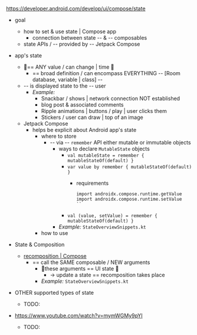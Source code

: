 https://developer.android.com/develop/ui/compose/state

* goal
  * how to set & use state | Compose app
    * connection between state -- & -- composables
  * state APIs / -- provided by -- Jetpack Compose

* app's state
  * 👀== ANY value / can change | time 👀
    * == broad definition / can encompass EVERYTHING -- [Room database, variable | class] --
  * -- is displayed state to the -- user
    * _Example:_
      * Snackbar / shows | network connection NOT established
      * blog post & associated comments
      * Ripple animations | buttons / play | user clicks them
      * Stickers / user can draw | top of an image
  * Jetpack Compose 
    * helps be explicit about Android app's state
      * where to store
        * -- via -- `remember` API either mutable or immutable objects
          * ways to declare `MutableState` objects
            * `val mutableState = remember { mutableStateOf(default) }`
            * `var value by remember { mutableStateOf(default) }`
              * requirements
              
                ```
                import androidx.compose.runtime.getValue
                import androidx.compose.runtime.setValue
                ``

            * `val (value, setValue) = remember { mutableStateOf(default) }`
          * _Example:_ `StateOverviewSnippets.kt`
      * how to use 

* State & Composition
  * [recomposition | Compose](develop.ui.compose.mental-model.md)
    * == call the SAME composable / NEW arguments
      * 👀these arguments == UI state 👀
        * -> update a state == recomposition takes place
      * _Example:_ `StateOverviewSnippets.kt`

* OTHER supported types of state
  * TODO:

* https://www.youtube.com/watch?v=mymWGMy9pYI
  * TODO: